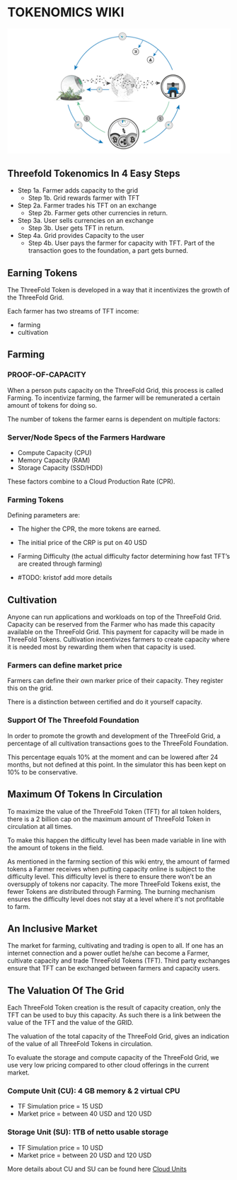 # TOKENOMICS WIKI

![image alt text](img/tokenomics-flow.jpg)

## Threefold Tokenomics In 4 Easy Steps

- Step 1a. Farmer adds capacity to the grid
   - Step 1b. Grid rewards farmer with TFT
- Step 2a. Farmer trades his TFT on an exchange
   - Step 2b. Farmer gets other currencies in return.
- Step 3a. User sells currencies on an exchange
   - Step 3b. User gets TFT in return.
- Step 4a. Grid provides Capacity to the user
   - Step 4b. User pays the farmer for capacity with TFT. Part of the transaction goes to the foundation, a part gets burned.

## Earning Tokens

The ThreeFold Token is developed in a way that it incentivizes the growth of the ThreeFold Grid. 

Each farmer has two streams of TFT income:

- farming 
- cultivation

## Farming

### PROOF-OF-CAPACITY

When a person puts capacity on the ThreeFold Grid, this process is called Farming. To incentivize farming, the farmer will be remunerated a certain amount of tokens for doing so. 

The number of tokens the farmer earns is dependent on multiple factors:

### Server/Node Specs of the Farmers Hardware

- Compute Capacity (CPU)
- Memory Capacity (RAM)
- Storage Capacity (SSD/HDD)

These factors combine to a Cloud Production Rate (CPR). 

### Farming Tokens 

Defining parameters are:

- The higher the CPR, the more tokens are earned.
- The initial price of the CRP is put on 40 USD
- Farming Difficulty (the actual difficulty factor determining how fast TFT’s are created through farming)

- #TODO: kristof add more details

## Cultivation

Anyone can run applications and workloads on top of the ThreeFold Grid. Capacity can be reserved from the Farmer who has made this capacity available on the ThreeFold Grid. This payment for capacity will be made in ThreeFold Tokens. Cultivation incentivizes farmers to create capacity where it is needed most by rewarding them when that capacity is used.

### Farmers can define market price

Farmers can define their own marker price of their capacity.
They register this on the grid.

There is a distinction between certified and do it yourself capacity.

### Support Of The Threefold Foundation 

In order to promote the growth and development of the ThreeFold Grid, a percentage of all cultivation transactions goes to the ThreeFold Foundation.

This percentage equals 10% at the moment and can be lowered after 24 months, but not defined at this point.
In the simulator this has been kept on 10% to be conservative.

## Maximum Of Tokens In Circulation

To maximize the value of the ThreeFold Token (TFT) for all token holders, there is a 2 billion cap on the maximum amount of ThreeFold Token in circulation at all times. 
   
To make this happen the difficulty level has been made variable in line with the amount of tokens in the field.

As mentioned in the farming section of this wiki entry, the amount of farmed tokens a Farmer receives when putting capacity online is subject to the difficulty level. This difficulty level is there to ensure there won’t be an oversupply of tokens nor capacity. The more ThreeFold Tokens exist, the fewer Tokens are distributed through Farming. The burning mechanism ensures the difficulty level does not stay at a level where it's not profitable to farm. 

## An Inclusive Market	

The market for farming, cultivating and trading is open to all. If one has an internet connection and a power outlet he/she can become a Farmer, cultivate capacity and trade ThreeFold Tokens (TFT). Third party exchanges ensure that TFT can be exchanged between farmers and capacity users. 

## The Valuation Of The Grid

Each ThreeFold Token creation is the result of capacity creation, only the TFT can be used to buy this capacity.
As such there is a link between the value of the TFT and the value of the GRID.

The valuation of the total capacity of the ThreeFold Grid, gives an indication of the value of all ThreeFold Tokens in circulation. 

To evaluate the storage and compute capacity of the ThreeFold Grid, we use very low pricing compared to other cloud offerings in the current market.

### Compute Unit (CU): 4 GB memory & 2 virtual CPU

-  TF Simulation price = 15 USD
-  Market price = between 40 USD and 120 USD

### Storage Unit (SU): 1TB of netto usable storage

- TF Simulation price = 10 USD
- Market price = between 20 USD and 120 USD

More details about CU and SU can be found here [Cloud Units](/grid/concepts/cloud_units.md)

